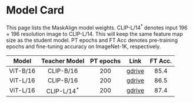 # Model Card

This page lists the MaskAlign model weights. CLIP-L/14<sup>*</sup> denotes input 196 × 196 resolution image to CLIP-L/14. This will keep the same feature map size as the student model. PT epochs and FT Acc denotes pre-training epochs and fine-tuning accuracy on ImageNet-1K, respectively.


|  Model   | Teacher Model  | PT epochs | Link | FT Acc. |
|  :----:  | :----:         |  :----:   |:----:| :----:  |
| ViT-B/16 | CLIP-B/16 |  200 | [gdrive](https://drive.google.com/file/d/1hu_dlzOxVqS1Zx6W41aOu7qL2XqXOuqx/view?usp=share_link) | 85.4 |
| ViT-L/16 | CLIP-B/16 |  200 | [gdrive](https://drive.google.com/file/d/1hWdjhKso52K5M9xem0j81KJVhlg0oZov/view?usp=share_link) | 86.5 |
| ViT-L/16 | CLIP-L/14<sup>*</sup> | 200 | [gdrive](https://drive.google.com/file/d/1NdwxvQkaHk8axmThxDrQKTLJ8CF_QgM5/view?usp=share_link) | 87.4 |